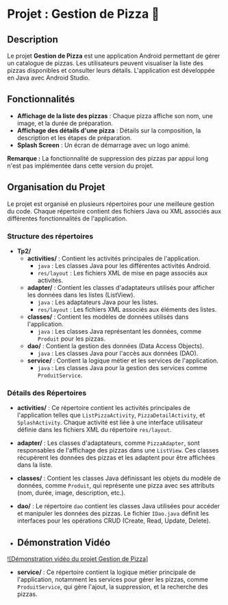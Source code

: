 # Projet : Gestion de Pizza 🍕

## Description

Le projet **Gestion de Pizza** est une application Android permettant de gérer un catalogue de pizzas. Les utilisateurs peuvent visualiser la liste des pizzas disponibles et consulter leurs détails. L'application est développée en Java avec Android Studio.

## Fonctionnalités

- **Affichage de la liste des pizzas** : Chaque pizza affiche son nom, une image, et la durée de préparation.
- **Affichage des détails d'une pizza** : Détails sur la composition, la description et les étapes de préparation.
- **Splash Screen** : Un écran de démarrage avec un logo animé.

**Remarque :** La fonctionnalité de suppression des pizzas par appui long n'est pas implémentée dans cette version du projet.

## Organisation du Projet

Le projet est organisé en plusieurs répertoires pour une meilleure gestion du code. Chaque répertoire contient des fichiers Java ou XML associés aux différentes fonctionnalités de l'application.

### Structure des répertoires

- **Tp2/**
  - **activities/** : Contient les activités principales de l'application.
    - `java` : Les classes Java pour les différentes activités Android.
    - `res/layout` : Les fichiers XML de mise en page associés aux activités.
  - **adapter/** : Contient les classes d'adaptateurs utilisés pour afficher les données dans les listes (ListView).
    - `java` : Les adaptateurs Java pour les listes.
    - `res/layout` : Les fichiers XML associés aux éléments des listes.
  - **classes/** : Contient les modèles de données utilisés dans l'application.
    - `java` : Les classes Java représentant les données, comme `Produit` pour les pizzas.
  - **dao/** : Contient la gestion des données (Data Access Objects).
    - `java` : Les classes Java pour l'accès aux données (DAO).
  - **service/** : Contient la logique métier et les services de l'application.
    - `java` : Les classes Java pour la gestion des services comme `ProduitService`.

### Détails des Répertoires

- **activities/** : Ce répertoire contient les activités principales de l'application telles que `ListPizzaActivity`, `PizzaDetailActivity`, et `SplashActivity`. Chaque activité est liée à une interface utilisateur définie dans les fichiers XML du répertoire `res/layout`.

- **adapter/** : Les classes d'adaptateurs, comme `PizzaAdapter`, sont responsables de l'affichage des pizzas dans une `ListView`. Ces classes récupèrent les données des pizzas et les adaptent pour être affichées dans la liste.

- **classes/** : Contient les classes Java définissant les objets du modèle de données, comme `Produit`, qui représente une pizza avec ses attributs (nom, durée, image, description, etc.).

- **dao/** : Le répertoire `dao` contient les classes Java utilisées pour accéder et manipuler les données des pizzas. Le fichier `IDao.java` définit les interfaces pour les opérations CRUD (Create, Read, Update, Delete).

- ## Démonstration Vidéo

[![Démonstration vidéo du projet Gestion de Pizza]](https://www.youtube.com/watch?v=ID_DE_LA_VIDEO)

- **service/** : Ce répertoire contient la logique métier principale de l'application, notamment les services pour gérer les pizzas, comme `ProduitService`, qui gère l'ajout, la suppression, et la recherche des pizzas.

